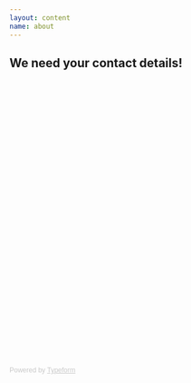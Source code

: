 ```yaml
---
layout: content
name: about
---
```


## We need your contact details!

<!-- Change the width and height values to suit you best -->
<div class="typeform-widget" data-url="https://wedding1.typeform.com/to/bXX5ii" data-text="Wedding Save the Date" style="width:100%;height:500px;"></div>
<script>(function(){var qs,js,q,s,d=document,gi=d.getElementById,ce=d.createElement,gt=d.getElementsByTagName,id='typef_orm',b='https://s3-eu-west-1.amazonaws.com/share.typeform.com/';if(!gi.call(d,id)){js=ce.call(d,'script');js.id=id;js.src=b+'widget.js';q=gt.call(d,'script')[0];q.parentNode.insertBefore(js,q)}})()</script>
<div style="font-family: Sans-Serif;font-size: 12px;color: #999;opacity: 0.5; padding-top: 5px;">Powered by <a href="http://www.typeform.com/?utm_campaign=typeform_bXX5ii&amp;utm_source=website&amp;utm_medium=typeform&amp;utm_content=typeform-embedded&amp;utm_term=English" style="color: #999" target="_blank">Typeform</a></div>
